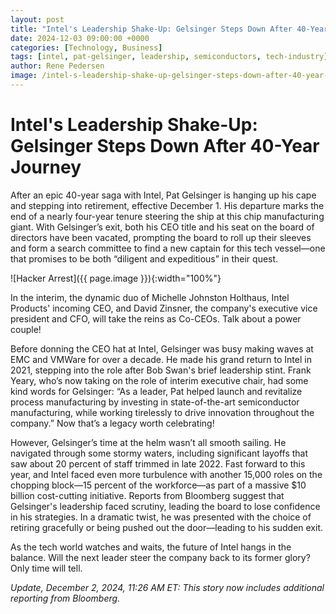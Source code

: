 ```yaml
---
layout: post
title: "Intel's Leadership Shake-Up: Gelsinger Steps Down After 40-Year Journey"
date: 2024-12-03 09:00:00 +0000
categories: [Technology, Business]
tags: [intel, pat-gelsinger, leadership, semiconductors, tech-industry]
author: Rene Pedersen
image: /intel-s-leadership-shake-up-gelsinger-steps-down-after-40-year-journey.webp
---
```

# Intel's Leadership Shake-Up: Gelsinger Steps Down After 40-Year Journey

After an epic 40-year saga with Intel, Pat Gelsinger is hanging up his cape and stepping into retirement, effective December 1. His departure marks the end of a nearly four-year tenure steering the ship at this chip manufacturing giant. With Gelsinger’s exit, both his CEO title and his seat on the board of directors have been vacated, prompting the board to roll up their sleeves and form a search committee to find a new captain for this tech vessel—one that promises to be both “diligent and expeditious” in their quest.

![Hacker Arrest]({{ page.image }}){:width="100%"}

In the interim, the dynamic duo of Michelle Johnston Holthaus, Intel Products' incoming CEO, and David Zinsner, the company's executive vice president and CFO, will take the reins as Co-CEOs. Talk about a power couple!

Before donning the CEO hat at Intel, Gelsinger was busy making waves at EMC and VMWare for over a decade. He made his grand return to Intel in 2021, stepping into the role after Bob Swan's brief leadership stint. Frank Yeary, who’s now taking on the role of interim executive chair, had some kind words for Gelsinger: “As a leader, Pat helped launch and revitalize process manufacturing by investing in state-of-the-art semiconductor manufacturing, while working tirelessly to drive innovation throughout the company.” Now that’s a legacy worth celebrating!

However, Gelsinger’s time at the helm wasn’t all smooth sailing. He navigated through some stormy waters, including significant layoffs that saw about 20 percent of staff trimmed in late 2022. Fast forward to this year, and Intel faced even more turbulence with another 15,000 roles on the chopping block—15 percent of the workforce—as part of a massive $10 billion cost-cutting initiative. Reports from Bloomberg suggest that Gelsinger's leadership faced scrutiny, leading the board to lose confidence in his strategies. In a dramatic twist, he was presented with the choice of retiring gracefully or being pushed out the door—leading to his sudden exit.

As the tech world watches and waits, the future of Intel hangs in the balance. Will the next leader steer the company back to its former glory? Only time will tell.

*Update, December 2, 2024, 11:26 AM ET: This story now includes additional reporting from Bloomberg.*